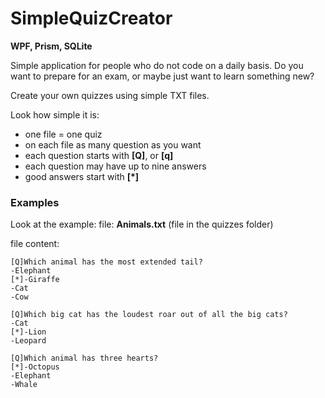 # SimpleQuizCreator
**WPF, Prism, SQLite**


Simple application for people who do not code on a daily basis. Do you want to prepare for an exam, or maybe just want to learn something new?

Create your own quizzes using simple TXT files.

Look how simple it is:
- one file = one quiz
- on each file as many question as you want
- each question starts with __[Q]__, or __[q]__
- each question may have up to nine answers
- good answers start with __[*]__

### Examples

Look at the example:
file:  **Animals.txt** (file in the quizzes folder)

file content:

    [Q]Which animal has the most extended tail?
    -Elephant
    [*]-Giraffe
    -Cat
    -Cow

    [Q]Which big cat has the loudest roar out of all the big cats?
    -Cat
    [*]-Lion
    -Leopard

    [Q]Which animal has three hearts?
    [*]-Octopus
    -Elephant
    -Whale